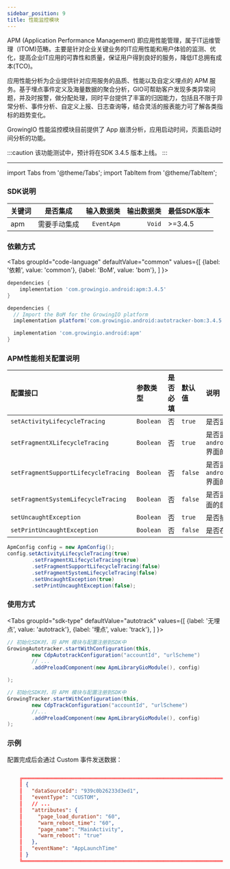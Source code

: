 ```yaml
---
sidebar_position: 9
title: 性能监控模块
---
```


APM (Application Performance Management) 即应用性能管理，属于IT运维管理（ITOM)范畴。主要是针对企业关键业务的IT应用性能和用户体验的监测、优化，提高企业IT应用的可靠性和质量，保证用户得到良好的服务，降低IT总拥有成本(TCO)。

应用性能分析为企业提供针对应用服务的品质、性能以及自定义埋点的 APM 服务。基于埋点事件定义及海量数据的聚合分析，GIO可帮助客户发现多类异常问题，并及时报警，做分配处理，同时平台提供了丰富的归因能力，包括且不限于异常分析、事件分析、自定义上报、日志查询等，结合灵活的报表能力可了解各类指标的趋势变化。

GrowingIO 性能监控模块目前提供了 App 崩溃分析，应用启动时间，页面启动时间分析的功能。

:::caution
该功能测试中，预计将在SDK 3.4.5 版本上线。
:::

--------
import Tabs from '@theme/Tabs';
import TabItem from '@theme/TabItem';

### SDK说明
| 关键词   | 是否集成|  输入数据类 | 输出数据类 | 最低SDK版本 |
| :------- | :------:   | --:|  ---:| :---|
| apm  | 需要手动集成 | `EventApm` | `Void` | >=3.4.5 |



### 依赖方式
<Tabs
  groupId="code-language"
  defaultValue="common"
  values={[
    {label: '依赖', value: 'common'},
    {label: 'BoM', value: 'bom'},
  ]
}>

<TabItem value="common">

```groovy
dependencies {
	implementation 'com.growingio.android:apm:3.4.5'
}
```
</TabItem>

<TabItem value="bom">

```groovy
dependencies {
  // Import the BoM for the GrowingIO platform
  implementation platform('com.growingio.android:autotracker-bom:3.4.5')

  implementation 'com.growingio.android:apm'
}
```

</TabItem>
</Tabs>

### APM性能相关配置说明

| 配置接口                    | 参数类型         | 是否必填 | 默认值 | 说明 
| :-------------------------   | :------         | :----:  |:------  |:------| 
| `setActivityLifecycleTracing` | `Boolean`       | 否      | `true`  | 是否监测 `Activity` 界面的启动时长  |
| `setFragmentXLifecycleTracing`  | `Boolean` | 否      | `true`   | 是否监测 `androidx.fragment.app.Fragment` 界面的启动时长 |
| `setFragmentSupportLifecycleTracing`  | `Boolean` | 否      | `false`   | 是否监测 `android.support.v4.app.Fragment` 界面的启动时长 |
| `setFragmentSystemLifecycleTracing`  | `Boolean` | 否      | `false`   | 是否监测 `android.app.Fragment` 界面的启动时长 |
| `setUncaughtException`            | `Boolean` | 否      | `true`   | 是否捕获 Java 异常       |
| `setPrintUncaughtException`            | `Boolean` | 否      | `false`   | 是否在log中打印捕获的 Java 异常       |


```java
ApmConfig config = new ApmConfig();
config.setActivityLifecycleTracing(true)
        .setFragmentXLifecycleTracing(true)
        .setFragmentSupportLifecycleTracing(false)
        .setFragmentSystemLifecycleTracing(false)
        .setUncaughtException(true)
        .setPrintUncaughtException(false);
```

### 使用方式

<Tabs groupId="sdk-type"
  defaultValue="autotrack"
  values={[
    {label: '无埋点', value: 'autotrack'},
    {label: '埋点', value: 'track'},
  ]
}>

<TabItem value="autotrack">

```java
// 初始化SDK时，将 APM 模块与配置注册到SDK中 
GrowingAutotracker.startWithConfiguration(this,
        new CdpAutotrackConfiguration("accountId", "urlScheme")
        // ...
        .addPreloadComponent(new ApmLibraryGioModule(), config)

);
```

</TabItem>
<TabItem value="track">

```java
// 初始化SDK时，将 APM 模块与配置注册到SDK中 
GrowingTracker.startWithConfiguration(this,
        new CdpTrackConfiguration("accountId", "urlScheme")
        //...
        .addPreloadComponent(new ApmLibraryGioModule(), config)
);
```

</TabItem>
</Tabs>

### 示例
配置完成后会通过 Custom 事件发送数据：

```json

    ╔═══════════════════════════════════════════════════════════════════════════════════════
    ║ {
    ║   "dataSourceId": "939c0b26233d3ed1",
    ║   "eventType": "CUSTOM",
    ║   // ...
    ║   "attributes": {
    ║     "page_load_duration": "60",
    ║     "warm_reboot_time": "60",
    ║     "page_name": "MainActivity",
    ║     "warm_reboot": "true"
    ║   },
    ║   "eventName": "AppLaunchTime"
    ║ }
    ╚═══════════════════════════════════════════════════════════════════════════════════════
```
